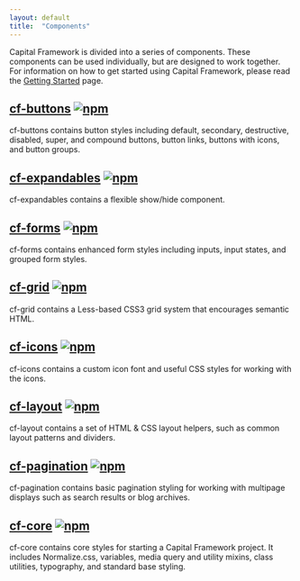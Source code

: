 ```yaml
---
layout: default
title:  "Components"
---
```


Capital Framework is divided into a series of components. These components can be used individually, but are designed to work together. 
For information on how to get started using Capital Framework, please read the [Getting Started](../getting-started/) page. 

## [cf-buttons](https://npmjs.com/package/cf-buttons/) [![npm](https://img.shields.io/npm/v/cf-buttons.svg?style=flat-square)](https://www.npmjs.com/package/cf-buttons)

cf-buttons contains button styles including default, secondary, destructive, disabled, super, and compound buttons, button links, buttons with icons, and button groups.

## [cf-expandables](https://npmjs.com/package/cf-expandables/) [![npm](https://img.shields.io/npm/v/cf-expandables.svg?style=flat-square)](https://www.npmjs.com/package/cf-expandables)

cf-expandables contains a flexible show/hide component. 

## [cf-forms](https://npmjs.com/package/cf-forms/) [![npm](https://img.shields.io/npm/v/cf-forms.svg?style=flat-square)](https://www.npmjs.com/package/cf-forms)

cf-forms contains enhanced form styles including inputs, input states, and grouped form styles.

## [cf-grid](https://npmjs.com/package/cf-grid/) [![npm](https://img.shields.io/npm/v/cf-grid.svg?style=flat-square)](https://www.npmjs.com/package/cf-grid)

cf-grid contains a Less-based CSS3 grid system that encourages semantic HTML. 

## [cf-icons](https://npmjs.com/package/cf-icons/) [![npm](https://img.shields.io/npm/v/cf-icons.svg?style=flat-square)](https://www.npmjs.com/package/cf-icons)

cf-icons contains a custom icon font and useful CSS styles for working with the icons.

## [cf-layout](https://npmjs.com/package/cf-layout/) [![npm](https://img.shields.io/npm/v/cf-layout.svg?style=flat-square)](https://www.npmjs.com/package/cf-layout)

cf-layout contains a set of HTML & CSS layout helpers, such as common layout patterns and dividers. 

## [cf-pagination](https://npmjs.com/package/cf-pagination/) [![npm](https://img.shields.io/npm/v/cf-pagination.svg?style=flat-square)](https://www.npmjs.com/package/cf-pagination)

cf-pagination contains basic pagination styling for working with multipage displays such as search results or blog archives.

## [cf-core](https://npmjs.com/package/cf-core/) [![npm](https://img.shields.io/npm/v/cf-core.svg?style=flat-square)](https://www.npmjs.com/package/cf-core)

cf-core contains core styles for starting a Capital Framework project. It includes Normalize.css, variables, media query and utility mixins, class utilities, typography, and standard base styling. 
